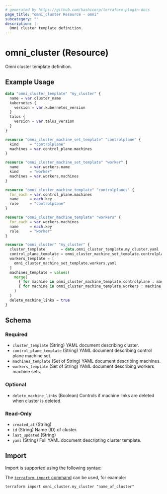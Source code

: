 ```yaml
---
# generated by https://github.com/hashicorp/terraform-plugin-docs
page_title: "omni_cluster Resource - omni"
subcategory: ""
description: |-
  Omni cluster template definition.
---
```


# omni_cluster (Resource)

Omni cluster template definition.

## Example Usage

```terraform
data "omni_cluster_template" "my_cluster" {
  name = var.cluster_name
  kubernetes {
    version = var.kubernetes_version
  }
  talos {
    version = var.talos_version
  }
}

resource "omni_cluster_machine_set_template" "controlplane" {
  kind     = "controlplane"
  machines = var.control_plane.machines
}

resource "omni_cluster_machine_set_template" "worker" {
  name     = var.workers.name
  kind     = "worker"
  machines = var.workers.machines
}

resource "omni_cluster_machine_template" "controlplanes" {
  for_each = var.control_plane.machines
  name     = each.key
  role     = "controlplane"
}

resource "omni_cluster_machine_template" "workers" {
  for_each = var.workers.machines
  name     = each.key
  role     = "worker"
}

resource "omni_cluster" "my_cluster" {
  cluster_template       = data.omni_cluster_template.my_cluster.yaml
  control_plane_template = omni_cluster_machine_set_template.controlplane.yaml
  workers_template = [
    omni_cluster_machine_set_template.workers.yaml
  ]
  machines_template = values(
    merge(
      { for machine in omni_cluster_machine_template.controlplane : machine.name => machine.yaml },
      { for machine in omni_cluster_machine_template.workers : machine.name => machine.yaml }
    )
  )
  delete_machine_links = true
}
```

<!-- schema generated by tfplugindocs -->
## Schema

### Required

- `cluster_template` (String) YAML document describing cluster.
- `control_plane_template` (String) YAML document describing control plane machine set.
- `machines_template` (Set of String) YAML document describing machines.
- `workers_template` (Set of String) YAML document describing workers machine sets.

### Optional

- `delete_machine_links` (Boolean) Controls if machine links are deleted when cluster is deleted.

### Read-Only

- `created_at` (String)
- `id` (String) Name (ID) of cluster.
- `last_updated` (String)
- `yaml` (String) Full YAML document descripting cluster template.

## Import

Import is supported using the following syntax:

The [`terraform import` command](https://developer.hashicorp.com/terraform/cli/commands/import) can be used, for example:

```shell
terraform import omni_cluster.my_cluster "name_of_cluster"
```
